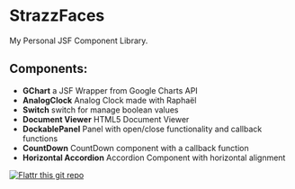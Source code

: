 StrazzFaces
===========

My Personal JSF Component Library.

Components:
-----------
* **GChart** a JSF Wrapper from Google Charts API
* **AnalogClock** Analog Clock made with Raphaël
* **Switch** switch for manage boolean values
* **Document Viewer** HTML5 Document Viewer
* **DockablePanel** Panel with open/close functionality and callback functions
* **CountDown** CountDown component with a callback function
* **Horizontal Accordion** Accordion Component with horizontal alignment

[![Flattr this git repo](http://api.flattr.com/button/flattr-badge-large.png)](https://flattr.com/submit/auto?user_id=TheStrazz&url=https://github.com/francesco-strazzullo/StrazzFaces&title=StrazzFaces&language=&tags=github&category=software) 
